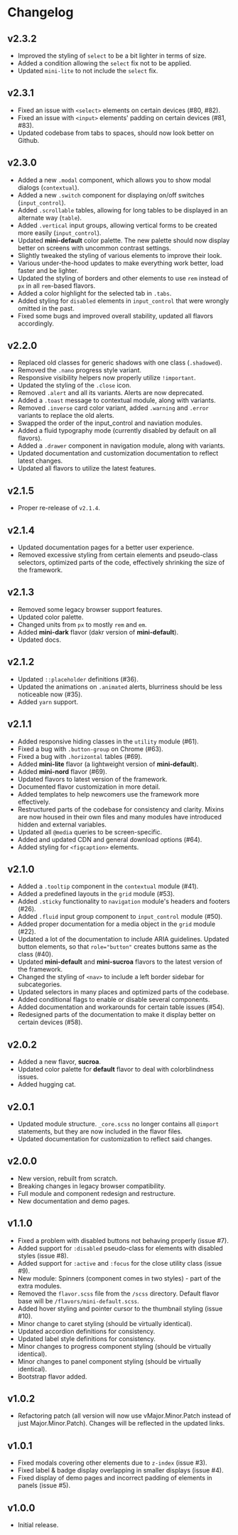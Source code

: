 # Changelog

## v2.3.2

- Improved the styling of `select` to be a bit lighter in terms of size.
- Added a condition allowing the `select` fix not to be applied.
- Updated `mini-lite` to not include the `select` fix.

## v2.3.1

- Fixed an issue with `<select>` elements on certain devices (#80, #82).
- Fixed an issue with `<input>` elements' padding on certain devices (#81, #83).
- Updated codebase from tabs to spaces, should now look better on Github.

## v2.3.0

- Added a new `.modal` component, which allows you to show modal dialogs (`contextual`).
- Added a new `.switch` component for displaying on/off switches (`input_control`).
- Added `.scrollable` tables, allowing for long tables to be displayed in an alternate way (`table`).
- Added `.vertical` input groups, allowing vertical forms to be created more easily (`input_control`).
- Updated **mini-default** color palette. The new palette should now display better on screens with uncommon contrast settings.
- Slightly tweaked the styling of various elements to improve their look.
- Various under-the-hood updates to make everything work better, load faster and be lighter.
- Updated the styling of borders and other elements to use `rem` instead of `px` in all `rem`-based flavors.
- Added a color highlight for the selected tab in `.tabs`.
- Added styling for `disabled` elements in `input_control` that were wrongly omitted in the past.
- Fixed some bugs and improved overall stability, updated all flavors accordingly.

## v2.2.0

- Replaced old classes for generic shadows with one class (`.shadowed`).
- Removed the `.nano` progress style variant.
- Responsive visibility helpers now properly utilize `!important`.
- Updated the styling of the `.close` icon.
- Removed `.alert` and all its variants. Alerts are now deprecated.
- Added a `.toast` message to contextual module, along with variants.
- Removed `.inverse` card color variant, added `.warning` and `.error` variants to replace the old alerts.
- Swapped the order of the input_control and naviation modules.
- Added a fluid typography mode (currently disabled by default on all flavors).
- Added a `.drawer` component in navigation module, along with variants.
- Updated documentation and customization documentation to reflect latest changes.
- Updated all flavors to utilize the latest features.

## v2.1.5

- Proper re-release of `v2.1.4`.

## v2.1.4

- Updated documentation pages for a better user experience.
- Removed excessive styling from certain elements and pseudo-class selectors, optimized parts of the code, effectively shrinking the size of the framework.

## v2.1.3

- Removed some legacy browser support features.
- Updated color palette.
- Changed units from `px` to mostly `rem` and `em`.
- Added **mini-dark** flavor (dakr version of **mini-default**).
- Updated docs.

## v2.1.2

- Updated `::placeholder` definitions (#36).
- Updated the animations on `.animated` alerts, blurriness should be less noticeable now (#35).
- Added `yarn` support.

## v2.1.1

- Added responsive hiding classes in the `utility` module (#61).
- Fixed a bug with `.button-group` on Chrome (#63).
- Fixed a bug with `.horizontal` tables (#69).
- Added **mini-lite** flavor (a lightweight version of **mini-default**).
- Added **mini-nord** flavor (#69).
- Updated flavors to latest version of the framework.
- Documented flavor customization in more detail.
- Added templates to help newcomers use the framework more effectively.
- Restructured parts of the codebase for consistency and clarity. Mixins are now housed in their own files and many modules have introduced hidden and external variables.
- Updated all `@media` queries to be screen-specific.
- Added and updated CDN and general download options (#64).
- Added styling for `<figcaption>` elements.

## v2.1.0

- Added a `.tooltip` component in the `contextual` module (#41).
- Added a predefined layouts in the `grid` module (#53).
- Added `.sticky` functionality to `navigation` module's headers and footers (#26).
- Added `.fluid` input group component to `input_control` module (#50).
- Added proper documentation for a media object in the `grid` module (#22).
- Updated a lot of the documentation to include ARIA guidelines. Updated button elements, so that `role="button"` creates buttons same as the class (#40).
- Updated **mini-default** and **mini-sucroa** flavors to the latest version of the framework.
- Changed the styling of `<nav>` to include a left border sidebar for subcategories.
- Updated selectors in many places and optimized parts of the codebase.
- Added conditional flags to enable or disable several components.
- Added documentation and workarounds for certain table issues (#54).
- Redesigned parts of the documentation to make it display better on certain devices (#58).

## v2.0.2

- Added a new flavor, **sucroa**.
- Updated color palette for **default** flavor to deal with colorblindness issues.
- Added hugging cat.

## v2.0.1

- Updated module structure. `_core.scss` no longer contains all `@import` statements, but they are now included in the flavor files.
- Updated documentation for customization to reflect said changes.

## v2.0.0

- New version, rebuilt from scratch.
- Breaking changes in legacy browser compatibility.
- Full module and component redesign and restructure.
- New documentation and demo pages.

## v1.1.0

- Fixed a problem with disabled buttons not behaving properly (issue #7).
- Added support for `:disabled` pseudo-class for elements with disabled styles (issue #8).
- Added support for `:active` and `:focus` for the close utility class (issue #9).
- New module: Spinners (component comes in two styles) - part of the extra modules.
- Removed the `flavor.scss` file from the `/scss` directory. Default flavor base will be `/flavors/mini-default.scss`.
- Added hover styling and pointer cursor to the thumbnail styling (issue #10).
- Minor change to caret styling (should be virtually identical).
- Updated accordion definitions for consistency.
- Updated label style definitions for consistency.
- Minor changes to progress component styling (should be virtually identical).
- Minor changes to panel component styling (should be virtually identical).
- Bootstrap flavor added.

## v1.0.2

- Refactoring patch (all version will now use vMajor.Minor.Patch instead of just Major.Minor.Patch). Changes will be reflected in the updated links.

## v1.0.1

- Fixed modals covering other elements due to `z-index` (issue #3).
- Fixed label & badge display overlapping in smaller displays (issue #4).
- Fixed display of demo pages and incorrect padding of elements in panels (issue #5).

## v1.0.0

- Initial release.
